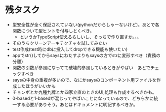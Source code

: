 # 残タスク

 - 型安全性が全く保証されていない(pythonだからしゃーないけど)。あとで各関数について型ヒントを付与しとくべき。
    - というかTypeScript使えるらしいし、そっちで作り直すか。。。
 - そのうちクリーンアーキテクチャを試してみたい
 - test作成(test時にdbに投入してdropできる機能も使いたい)
 - appでstr()してからsaysにわたすよりもsaysの方でstrに変形すべき（責務の分離）
 - 関数の引数が参照になってて破壊的参照しているときがやばい　あとでチェックすべき
 - saysの中身の重複が多いので、なにかsaysのコンポーネント用ファイルを作成したほうがいいかも
 - チョンボとか九種九牌とか四家立直のときのUI,処理も作成するべきかも。
 - 0-basedと1-basedが混じってやばいことになっているので、どちらかに統一する必要がありそう。あとはドキュメントに明記するべきか。
